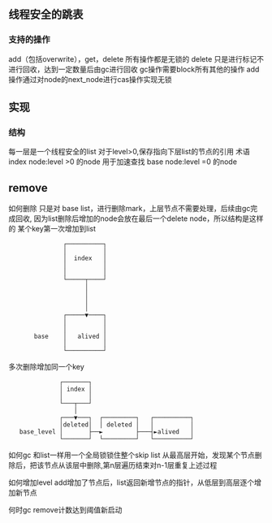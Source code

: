 ## 线程安全的跳表

### 支持的操作
add（包括overwrite），get，delete
所有操作都是无锁的
delete 只是进行标记不进行回收，达到一定数量后由gc进行回收
gc操作需要block所有其他的操作
add操作通过对node的next_node进行cas操作实现无锁

## 实现

### 结构

每一层是一个线程安全的list 
对于level>0,保存指向下层list的节点的引用
术语
index node:level >0 的node 用于加速查找
base node:level =0 的node 

## remove

如何删除 只是对 base list，进行删除mark，上层节点不需要处理，后续由gc完成回收, 因为list删除后增加的node会放在最后一个delete
node，所以结构是这样的 某个key第一次增加到list

```
               ┌──────────┐
               │          │
               │  index   │
               │          │
               │          │
               └─────┬────┘
                     │
                     │
                     │
                     │
               ┌─────▼────┐
               │          │
               │          │
       base    │   alived │
               │          │
               └──────────┘
```

多次删除增加同一个key

                  ┌───────┐
                  │ index │
                  │       │
                  └───┬───┘
                      │
                  ┌───▼───┐  ┌─────────┐   ┌──────────┐
                  │deleted│  │ deleted │   │          │
       base_level │       ├──►         ├───┤►alived   │
                  └───────┘  └─────────┘   └──────────┘

如何gc 和list一样用一个全局锁锁住整个skip list 从最高层开始，发现某个节点删除后，把该节点从该层中删除,第n层遍历结束对n-1层重复上述过程

如何增加level add增加了节点后，list返回新增节点的指针，从低层到高层逐个增加新节点

何时gc remove计数达到阈值新启动
